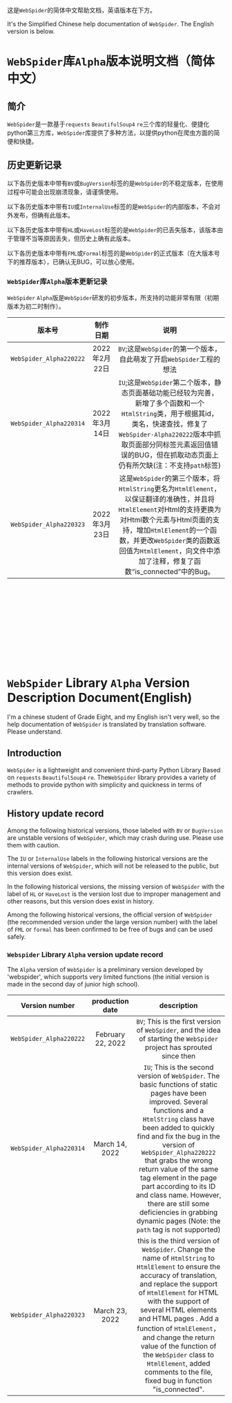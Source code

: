 这是`WebSpider`的简体中文帮助文档，英语版本在下方。

It's the Simplified Chinese help documentation of `WebSpider`. The English version is  below.


# `WebSpider`库`Alpha`版本说明文档（简体中文）

## 简介
`WebSpider`是一款基于`requests` `BeautifulSoup4` `re`三个库的轻量化、便捷化python第三方库，`WebSpider`库提供了多种方法，以提供python在爬虫方面的简便和快捷。

## 历史更新记录
以下各历史版本中带有`BV`或`BugVersion`标签的是`WebSpider`的不稳定版本，在使用过程中可能会出现崩溃现象，请谨慎使用。

以下各历史版本中带有`IU`或`InternalUse`标签的是`WebSpider`的内部版本，不会对外发布，但确有此版本。

以下各历史版本中带有`HL`或`HaveLost`标签的是`WebSpider`的已丢失版本，该版本由于管理不当等原因丢失，但历史上确有此版本。

以下各历史版本中带有`FML`或`Formal`标签的是`WebSpider`的正式版本（在大版本号下的推荐版本），已确认无BUG，可以放心使用。

### `WebSpider`库`Alpha`版本更新记录
`WebSpider` `Alpha`版是`WebSpider`研发的初步版本，所支持的功能非常有限（初期版本为初二时制作）。

|           版本号           |    制作日期    |                                                                                                   说明                                                                                                    |
|:-----------------------:|:----------:|:-------------------------------------------------------------------------------------------------------------------------------------------------------------------------------------------------------:|
| `WebSpider_Alpha220222` | 2022年2月22日 |                                                                            `BV`;这是`WebSpider`的第一个版本，自此萌发了开启`WebSpider`工程的想法                                                                             |
| `WebSpider_Alpha220314` | 2022年3月14日 |                     `IU`;这是`WebSpider`第二个版本，静态页面基础功能已经较为完善，新增了多个函数和一个`HtmlString`类，用于根据其id，类名，快速查找，修复了`WebSpider-Alpha220222`版本中抓取页面部分同标签元素返回值错误的BUG，但在抓取动态页面上仍有所欠缺(注：不支持`path`标签)                      |
| `WebSpider_Alpha220323` | 2022年3月23日 | 这是`WebSpider`的第三个版本，将`HtmlString`更名为`HtmlElement`，以保证翻译的准确性，并且将`HtmlElement`对Html的支持更换为对Html数个元素与Html页面的支持，增加`HtmlElement`的一个函数，并更改`WebSpider`类的函数返回值为`HtmlElement`，向文件中添加了注释，修复了函数“is_connected”中的Bug。 |

<br/>
<br/>
<br/>
<br/>
<br/>
<br/>
<br/>
<br/>
<br/>
<br/>

# `WebSpider` Library `Alpha` Version Description Document(English)

I'm a chinese student of Grade Eight, and my English isn't very well, so the help documentation of `WebSpider` is translated by translation software. Please understand.

## Introduction

`WebSpider` is a lightweight and convenient third-party Python Library Based on `requests` `BeautifulSoup4` `re`. The`WebSpider` library provides a variety of methods to provide python with simplicity and quickness in terms of crawlers.

## History update record

Among the following historical versions, those labeled with `BV` or `BugVersion` are unstable versions of `WebSpider`, which may crash during use. Please use them with caution.

The `IU` or `InternalUse` labels in the following historical versions are the internal versions of `WebSpider`, which will not be released to the public, but this version does exist.

In the following historical versions, the missing version of `WebSpider` with the label of `HL` or `HaveLost` is the version lost due to improper management and other reasons, but this version does exist in history.

Among the following historical versions, the official version of `WebSpider` (the recommended version under the large version number) with the label of `FML` or `formal` has been confirmed to be free of bugs and can be used safely.

### `Webspider` Library `Alpha` version update record

The `Alpha` version of `WebSpider` is a preliminary version developed by 'webspider', which supports very limited functions (the initial version is made in the second day of junior high school).



|      Version number      |  production date  |                                                                                                                                                                                                                                description                                                                                                                                                                                                                                |
|:------------------------:|:-----------------:|:-------------------------------------------------------------------------------------------------------------------------------------------------------------------------------------------------------------------------------------------------------------------------------------------------------------------------------------------------------------------------------------------------------------------------------------------------------------------------:|
| `WebSpider_Alpha220222`  | February 22, 2022 |                                                                                                                                                                         `BV`; This is the first version of `WebSpider`, and the idea of starting the `WebSpider` project has sprouted since then                                                                                                                                                                          |
| `WebSpider_Alpha220314 ` |  March 14, 2022   | `IU`; This is the second version of `WebSpider`. The basic functions of static pages have been improved. Several functions and a `HtmlString` class have been added to quickly find and fix the bug in the version of `WebSpider_Alpha220222` that grabs the wrong return value of the same tag element in the page part according to its ID and class name. However, there are still some deficiencies in grabbing dynamic pages (Note: the `path` tag is not supported) |
| `WebSpider_Alpha220323 ` |  March 23, 2022   |                  this is the third version of `WebSpider`. Change the name of `HtmlString` to `HtmlElement` to ensure the accuracy of translation, and replace the support of `HtmlElement` for HTML with the support of several HTML elements and HTML pages . Add a function of `HtmlElement`，and change the return value of the function of the `WebSpider` class to `HtmlElement`, added comments to the file, fixed bug in function "is_connected".                  |
